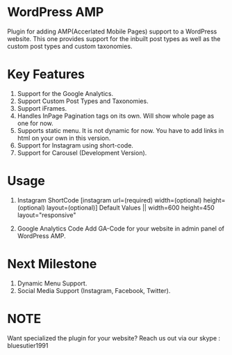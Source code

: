 # WordPress AMP
Plugin for adding AMP(Accerlated Mobile Pages) support to a WordPress website.
This one provides support for the inbuilt post types as well as the custom post types and custom taxonomies.

# Key Features
1. Support for the Google Analytics.
2. Support Custom Post Types and Taxonomies.
3. Support iFrames.
4. Handles InPage Pagination tags on its own. Will show whole page as one for now.
5. Supports static menu. It is not dynamic for now. You have to add links in html on your own in this version.
6. Support for Instagram using short-code.
7. Support for Carousel (Development Version).

# Usage
1. Instagram ShortCode
    [instagram url=(required) width=(optional) height=(optional) layout=(optional)]
    Default Values || width=600 height=450 layout="responsive"

2. Google Analytics Code
   Add GA-Code for your website in admin panel of WordPress AMP.

# Next Milestone
1. Dynamic Menu Support.
2. Social Media Support (Instagram, Facebook, Twitter).

# NOTE
Want specialized the plugin for your website?
Reach us out via our skype : bluesutier1991
